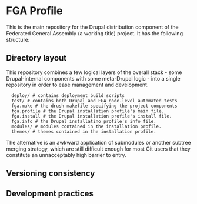 # FGA Profile

This is the main repository for the Drupal distribution component of the 
Federated General Assembly (a working title) project. It has the
following structure:

## Directory layout

This repository combines a few logical layers of the overall stack - some
Drupal-internal components with some meta-Drupal logic - into a
single repository in order to ease management and development.

```
  deploy/ # contains deployment build scripts
  test/ # contains both Drupal and FGA node-level automated tests
  fga.make # the drush makefile specifying the project components
  fga.profile # the Drupal installation profile's main file.
  fga.install # the Drupal installation profile's install file.
  fga.info # the Drupal installatino profile's info file.
  modules/ # modules contained in the installation profile.
  themes/ # themes contained in the installation profile.
```

The alternative is an awkward application of submodules or another
subtree merging strategy, which are still difficult enough for most Git
users that they constitute an unnacceptably high barrier to entry.

## Versioning consistency

## Development practices
